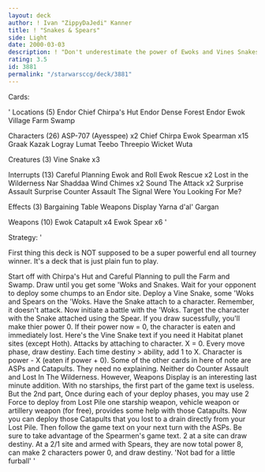 ```yaml
---
layout: deck
author: ! Ivan "ZippyDaJedi" Kanner
title: ! "Snakes & Spears"
side: Light
date: 2000-03-03
description: ! "Don't underestimate the power of Ewoks and Vines Snakes in thier natural habitat."
rating: 3.5
id: 3881
permalink: "/starwarsccg/deck/3881"
---
```

Cards: 

'
Locations (5)
Endor Chief Chirpa's Hut
Endor Dense Forest
Endor Ewok Village
Farm
Swamp

Characters (26)
ASP-707 (Ayesspee)  x2
Chief Chirpa
Ewok Spearman  x15
Graak
Kazak
Logray
Lumat
Teebo
Threepio
Wicket
Wuta

Creatures (3)
Vine Snake  x3

Interrupts (13)
Careful Planning
Ewok and Roll
Ewok Rescue  x2
Lost in the Wilderness
Nar Shaddaa Wind Chimes  x2
Sound The Attack  x2
Surprise Assault
Surprise Counter Assault
The Signal
Were You Looking For Me?

Effects (3)
Bargaining Table
Weapons Display
Yarna d'al' Gargan

Weapons (10)
Ewok Catapult  x4
Ewok Spear  x6
'

Strategy: '

First thing this deck is NOT supposed to be a super powerful end all tourney winner. It's a deck that is just plain fun to play.

Start off with Chirpa's Hut and Careful Planning to pull the Farm and Swamp. Draw until you get some 'Woks and Snakes. Wait for your opponent to deploy some chumps to an Endor site. Deploy a Vine Snake, some 'Woks and Spears on the 'Woks. Have the Snake attach to a character. Remember, it doesn't attack. Now initiate a battle with the 'Woks. Target the character with the Snake attached using the Spear. If you draw sucessfully, you'll make thier power 0. If their power now = 0, the character is eaten and immediately lost. Here's the Vine Snake text if you need it
Habitat planet sites (except Hoth). Attacks by attaching to character. X = 0. Every move phase, draw destiny. Each time destiny > ability, add 1 to X. Character is power - X (eaten if power + 0).
Some of the other cards in here of note are ASPs and Catapults. They need no explaining. Neither do Counter Assault and Lost In The Wilderness. However, Weapons Display is an interesting last minute addition. With no starships, the first part of the game text is useless. But the 2nd part,  Once during each of your deploy phases, you may use 2 Force to deploy from Lost Pile one starship weapon, vehicle weapon or artillery weapon (for free), provides some help with those Catapults. Now you can deploy those Catapults that you lost to a drain directly from your Lost Pile. Then follow the game text on your next turn with the ASPs.
Be sure to take advantage of the Spearmen's game text. 2 at a site can draw destiny. At a 2/1 site and armed with Spears, they are now total power 8, can make 2 characters power 0, and draw destiny.
'Not bad for a little furball' '
